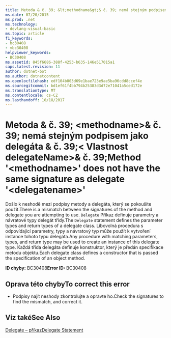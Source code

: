 ```yaml
---
title: Metoda & č. 39; &lt;methodname&gt;& č. 39; nemá stejným podpisem jako delegáta & č. 39;&lt; Vlastnost delegateName&gt;& č. 39;
ms.date: 07/20/2015
ms.prod: .net
ms.technology:
- devlang-visual-basic
ms.topic: article
f1_keywords:
- bc30408
- vbc30408
helpviewer_keywords:
- BC30408
ms.assetid: 845f6686-388f-4253-b635-146e517015a1
caps.latest.revision: 11
author: dotnet-bot
ms.author: dotnetcontent
ms.openlocfilehash: edf104b003d69e1bae723e9ae5ba96cdd8ccef4e
ms.sourcegitcommit: bd1ef61f4bb794b25383d3d72e71041a5ced172e
ms.translationtype: MT
ms.contentlocale: cs-CZ
ms.lasthandoff: 10/18/2017
---
```

# <a name="method-39ltmethodnamegt39-does-not-have-the-same-signature-as-delegate-39ltdelegatenamegt39"></a><span data-ttu-id="f3815-102">Metoda & č. 39; &lt;methodname&gt;& č. 39; nemá stejným podpisem jako delegáta & č. 39;&lt; Vlastnost delegateName&gt;& č. 39;</span><span class="sxs-lookup"><span data-stu-id="f3815-102">Method &#39;&lt;methodname&gt;&#39; does not have the same signature as delegate &#39;&lt;delegatename&gt;&#39;</span></span>
<span data-ttu-id="f3815-103">Došlo k neshodě mezi podpisy metody a delegáta, který se pokoušíte použít.</span><span class="sxs-lookup"><span data-stu-id="f3815-103">There is a mismatch between the signatures of the method and delegate you are attempting to use.</span></span> <span data-ttu-id="f3815-104">`Delegate` Příkaz definuje parametry a návratové typy delegát třídy.</span><span class="sxs-lookup"><span data-stu-id="f3815-104">The `Delegate` statement defines the parameter types and return types of a delegate class.</span></span> <span data-ttu-id="f3815-105">Libovolná procedura s odpovídající parametry, typy a návratový typ může použít k vytvoření instance tohoto typu delegáta.</span><span class="sxs-lookup"><span data-stu-id="f3815-105">Any procedure with matching parameters, types, and return type may be used to create an instance of this delegate type.</span></span> <span data-ttu-id="f3815-106">Každá třída delegáta definuje konstruktor, který je předán specifikace metodu objektu.</span><span class="sxs-lookup"><span data-stu-id="f3815-106">Each delegate class defines a constructor that is passed the specification of an object method.</span></span>  
  
 <span data-ttu-id="f3815-107">**ID chyby:** BC30408</span><span class="sxs-lookup"><span data-stu-id="f3815-107">**Error ID:** BC30408</span></span>  
  
## <a name="to-correct-this-error"></a><span data-ttu-id="f3815-108">Oprava této chyby</span><span class="sxs-lookup"><span data-stu-id="f3815-108">To correct this error</span></span>  
  
-   <span data-ttu-id="f3815-109">Podpisy najít neshody zkontrolujte a opravte ho.</span><span class="sxs-lookup"><span data-stu-id="f3815-109">Check the signatures to find the mismatch, and correct it.</span></span>  
  
## <a name="see-also"></a><span data-ttu-id="f3815-110">Viz také</span><span class="sxs-lookup"><span data-stu-id="f3815-110">See Also</span></span>  
 [<span data-ttu-id="f3815-111">Delegate – příkaz</span><span class="sxs-lookup"><span data-stu-id="f3815-111">Delegate Statement</span></span>](../../visual-basic/language-reference/statements/delegate-statement.md)
